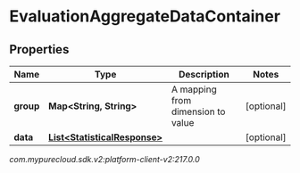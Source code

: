 # EvaluationAggregateDataContainer


## Properties

| Name | Type | Description | Notes |
| ------------ | ------------- | ------------- | ------------- |
| **group** | **Map&lt;String, String&gt;** | A mapping from dimension to value |  [optional] |
| **data** | [**List&lt;StatisticalResponse&gt;**](StatisticalResponse) |  |  [optional] |




_com.mypurecloud.sdk.v2:platform-client-v2:217.0.0_
